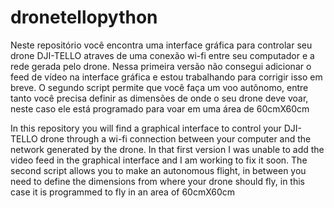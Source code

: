 # dronetellopython
Neste repositório você encontra uma interface gráfica para controlar seu drone DJI-TELLO atraves de uma conexão wi-fi entre seu computador e a rede gerada pelo drone. 
Nessa primeira versão não consegui adicionar o feed de vídeo na interface gráfica e estou trabalhando para corrigir isso em breve. 
O segundo script permite que você faça um voo autônomo, entre tanto você precisa definir as dimensões de onde o seu drone deve voar, 
neste caso ele está programado para voar em uma área de 60cmX60cm

In this repository you will find a graphical interface to control your DJI-TELLO drone through a wi-fi connection between your computer and the network generated by the drone. 
In that first version I was unable to add the video feed in the graphical interface and I am working to fix it soon. 
The second script allows you to make an autonomous flight, in between you need to define the dimensions from where your drone should fly, 
in this case it is programmed to fly in an area of 60cmX60cm
